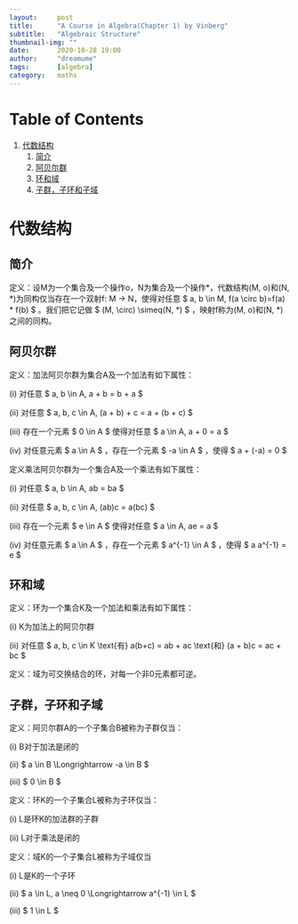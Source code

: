 ```yaml
---
layout:     post
title:      "A Course in Algebra(Chapter 1) by Vinberg"
subtitle:   "Algebraic Structure"
thumbnail-img: ""
date:       2020-10-28 19:00
author:     "dreamume"
tags: 		[algebra]
category:   maths
---
```

<head>
    <script src="https://cdn.mathjax.org/mathjax/latest/MathJax.js?config=TeX-AMS-MML_HTMLorMML" type="text/javascript"></script>
    <script type="text/x-mathjax-config">
        MathJax.Hub.Config({
            tex2jax: {
            skipTags: ['script', 'noscript', 'style', 'textarea', 'pre'],
            inlineMath: [['$','$']]
            }
        });
    </script>
</head>

# Table of Contents

1.  [代数结构](#org2500f14)
    1.  [简介](#org210ef2c)
    2.  [阿贝尔群](#orgc31e4b3)
    3.  [环和域](#orgc60734c)
    4.  [子群，子环和子域](#org19183fa)


<a id="org2500f14"></a>

# 代数结构


<a id="org210ef2c"></a>

## 简介

定义：设M为一个集合及一个操作o，N为集合及一个操作\*，代数结构(M, o)和(N, \*)为同构仅当存在一个双射f: M -> N，使得对任意 $ a, b \\in M, f(a \\circ b)=f(a) \* f(b) $ 。我们把它记做 $ (M, \\circ) \\simeq(N, *) $ ，映射f称为(M, o)和(N, \*)之间的同构。


<a id="orgc31e4b3"></a>

## 阿贝尔群

定义：加法阿贝尔群为集合A及一个加法有如下属性：

(i) 对任意 $ a, b \\in A, a + b = b + a $

(ii) 对任意 $ a, b, c \\in A, (a + b) + c = a + (b + c) $

(iii) 存在一个元素 $ 0 \\in A $ 使得对任意 $ a \\in A, a + 0 = a  $

(iv) 对任意元素 $ a \\in A $ ，存在一个元素 $ -a \\in A $ ，使得 $ a + (-a) = 0 $

定义乘法阿贝尔群为一个集合A及一个乘法有如下属性：

(i) 对任意 $ a, b \\in A, ab = ba $

(ii) 对任意 $ a, b, c \\in A, (ab)c = a(bc) $

(iii) 存在一个元素 $ e \\in A $ 使得对任意 $ a \\in A, ae = a  $

(iv) 对任意元素 $ a \\in A $ ，存在一个元素 $ a^{-1} \\in A $ ，使得 $ a a^{-1} = e $


<a id="orgc60734c"></a>

## 环和域

定义：环为一个集合K及一个加法和乘法有如下属性：

(i) K为加法上的阿贝尔群

(ii) 对任意 $ a, b, c \\in K \\text{有} a(b+c) = ab + ac \\text{和} (a + b)c = ac + bc $

定义：域为可交换结合的环，对每一个非0元素都可逆。


<a id="org19183fa"></a>

## 子群，子环和子域

定义：阿贝尔群A的一个子集合B被称为子群仅当：

(i) B对于加法是闭的

(ii) $ a \\in B \\Longrightarrow -a \\in B $

(iii) $ 0 \\in B $

定义：环K的一个子集合L被称为子环仅当：

(i) L是环K的加法群的子群

(ii) L对于乘法是闭的

定义：域K的一个子集合L被称为子域仅当

(i) L是K的一个子环

(ii) $ a \\in L, a \\neq 0 \Longrightarrow a^{-1} \\in L $

(iii) $ 1 \\in L $
